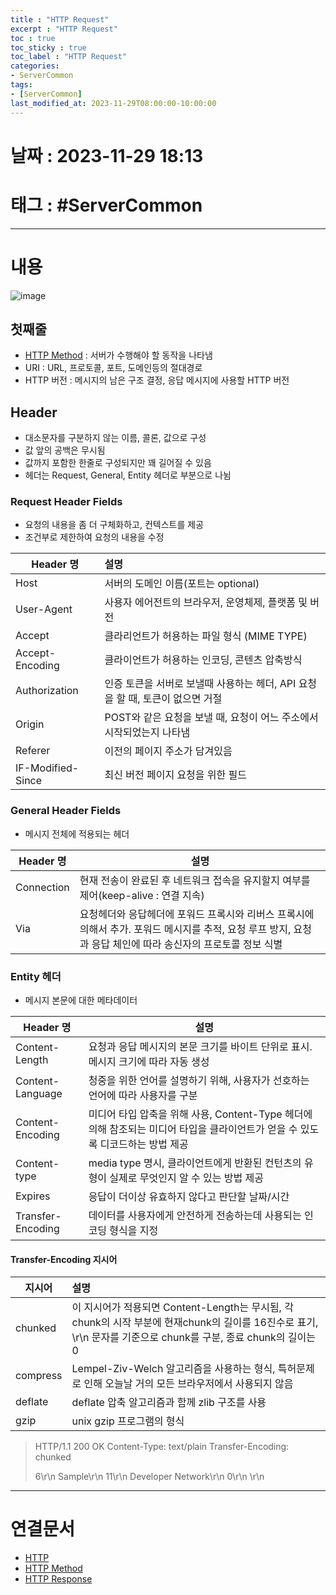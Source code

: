 ```yaml
---
title : "HTTP Request"
excerpt : "HTTP Request"
toc : true
toc_sticky : true
toc_label : "HTTP Request"
categories:
- ServerCommon
tags:
- [ServerCommon]
last_modified_at: 2023-11-29T08:00:00-10:00:00
---
```


# 날짜 : 2023-11-29 18:13

# 태그 : #ServerCommon
---

# 내용
  
![image](../../assets/images/HTTPRequest.png)

## 첫째줄 
- [HTTP Method](../../servercommon/servercommon-HTTP-Method) : 서버가 수행해야 할 동작을 나타냄
- URI : URL, 프로토콜, 포트, 도메인등의 절대경로
- HTTP 버전 : 메시지의 남은 구조 결정, 응답 메시지에 사용할 HTTP 버전

## Header
- 대소문자를 구분하지 않는 이름, 콜론, 값으로 구성
- 값 앞의 공백은 무시됨
- 값까지 포함한 한줄로 구성되지만 꽤 길어질 수 있음
- 헤더는 Request, General, Entity 헤더로 부분으로 나뉨

### Request Header Fields
- 요청의 내용을 좀 더 구체화하고, 컨텍스트를 제공
- 조건부로 제한하여 요청의 내용을 수정

| Header 명         | 설명                                                                          |
| ----------------- |:----------------------------------------------------------------------------- |
| Host              | 서버의 도메인 이름(포트는 optional)                                           |
| User-Agent        | 사용자 에어전트의 브라우저, 운영체제, 플랫폼 및 버전                          |
| Accept            | 클라리언트가 허용하는 파일 형식 (MIME TYPE)                                   |
| Accept-Encoding   | 클라이언트가 허용하는 인코딩, 콘텐츠 압축방식                                 |
| Authorization     | 인증 토큰을 서버로 보낼때 사용하는 헤더, API 요청을 할 때, 토큰이 없으면 거절 |
| Origin            | POST와 같은 요청을 보낼 때, 요청이 어느 주소에서 시작되었는지 나타냄          |
| Referer           | 이전의 페이지 주소가 담겨있음                                                 |
| IF-Modified-Since | 최신 버전 페이지 요청을 위한 필드                                             |

### General Header Fields
- 메시지 전체에 적용되는 헤더

| Header 명  | 설명                                                                                                                                                         |
| ---------- | ------------------------------------------------------------------------------------------------------------------------------------------------------------ |
| Connection | 현재 전송이 완료된 후 네트워크 접속을 유지할지 여부를 제어(keep-alive : 연결 지속)                                                                           |
| Via        | 요청헤더와 응답헤더에 포워드 프록시와 리버스 프록시에 의해서 추가. 포워드 메시지를 추적, 요청 루프 방지, 요청과 응답 체인에 따라 송신자의 프로토콜 정보 식별 |

### Entity 헤더
- 메시지 본문에 대한 메타데이터

| Header 명 | 설명 |
| ---- | ---- |
| Content-Length | 요청과 응답 메시지의 본문 크기를 바이트 단위로 표시. 메시지 크기에 따라 자동 생성 |
| Content-Language | 청중을 위한 언어를 설명하기 위해, 사용자가 선호하는 언어에 따라 사용자를 구분 |
| Content-Encoding | 미디어 타입 압축을 위해 사용, Content-Type 헤더에 의해 참조되는 미디어 타입을 클라이언트가 얻을 수 있도록 디코드하는 방법 제공 |
| Content-type | media type 명시, 클라이언트에게 반환된 컨턴츠의 유형이 실제로 무엇인지 알 수 있는 방법 제공 |
| Expires | 응답이 더이상 유효하지 않다고 판단할 날짜/시간 |
| Transfer-Encoding | 데이터를 사용자에게 안전하게 전송하는데 사용되는 인코딩 형식을 지정 |

#### Transfer-Encoding 지시어

| 지시어   | 설명                                                                                                                                                            |
| -------- |:--------------------------------------------------------------------------------------------------------------------------------------------------------------- |
| chunked  | 이 지시어가 적용되면 Content-Length는 무시됨, 각 chunk의 시작 부분에 현재chunk의 길이를 16진수로 표기, \r\n 문자를 기준으로 chunk를 구분, 종료 chunk의 길이는 0 |
| compress | Lempel-Ziv-Welch 알고리즘을 사용하는 형식, 특허문제로 인해 오늘날 거의 모든 브라우저에서 사용되지 않음                                                          |
| deflate  | deflate 압축 알고리즘과 함께 zlib 구조를 사용                                                                                                                   |
| gzip     | unix gzip 프로그램의 형식                                                                                                                                       |

>
> HTTP/1.1 200 OK
> Content-Type: text/plain
> Transfer-Encoding: chunked
>
> 6\r\n
> Sample\r\n
> 11\r\n
> Developer Network\r\n
> 0\r\n
> \r\n

---

# 연결문서
- [HTTP](../../servercommon/servercommon-HTTP)
- [HTTP Method](../../servercommon/servercommon-HTTP-Method)
- [HTTP Response](../../servercommon/servercommon-HTTP-Response)